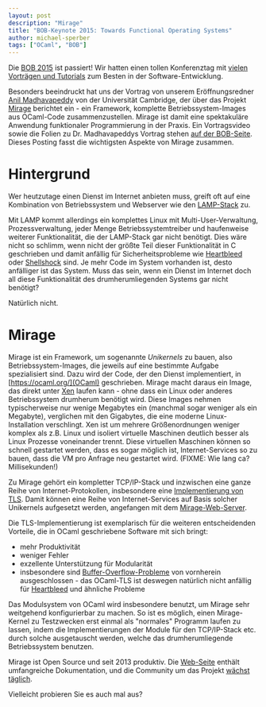 ```yaml
---
layout: post
description: "Mirage"
title: "BOB-Keynote 2015: Towards Functional Operating Systems"
author: michael-sperber
tags: ["OCaml", "BOB"]
---
```


Die [BOB 2015](http://bobkonf.de/2015/") ist passiert!  Wir hatten
einen tollen Konferenztag mit [vielen Vorträgen und
Tutorials](http://bobkonf.de/2015/programm.html)
zum Besten in der Software-Entwicklung.

Besonders beeindruckt hat uns der Vortrag von unserem Eröffnungsredner
[Anil Madhavapeddy](http://anil.recoil.org/) von der Universität
Cambridge, der über das Projekt [Mirage](http://www.openmirage.org/)
berichtet ein - ein Framework, komplette Betriebssystem-Images aus
OCaml-Code zusammenzustellen.  Mirage ist damit eine spektakuläre
Anwendung funktionaler Programmierung in der Praxis.  Ein
Vortragsvideo sowie die Folien zu Dr. Madhavapeddys Vortrag stehen
[auf der BOB-Seite](http://bobkonf.de/2015/keynote.html).  Dieses
Posting fasst die wichtigsten Aspekte von Mirage zusammen.

<!-- more start -->

# Hintergrund

Wer heutzutage einen Dienst im Internet anbieten muss, greift oft auf
eine Kombination von Betriebssystem und Webserver wie den
[LAMP-Stack](http://de.wikipedia.org/wiki/LAMP_%28Softwarepaket%29)
zu.

Mit LAMP kommt allerdings ein komplettes Linux mit
Multi-User-Verwaltung, Prozessverwaltung, jeder Menge
Betriebssystemtreiber und haufenweise weiterer Funktionalität, die der
LAMP-Stack gar nicht benötigt.  Dies wäre nicht so schlimm, wenn nicht
der größte Teil dieser Funktionalität in C geschrieben und damit
anfällig für Sicherheitsprobleme wie
[Heartbleed](http://heartbleed.com/) oder
[Shellshock](http://de.wikipedia.org/wiki/Shellshock_%28Sicherheitsl%C3%BCcke%29)
sind.  Je mehr Code im System vorhanden ist, desto anfälliger ist das
System.  Muss das sein, wenn ein Dienst im Internet doch all diese
Funktionalität des drumherumliegenden Systems gar nicht benötigt?

Natürlich nicht.

# Mirage

Mirage ist ein Framework, um sogenannte *Unikernels* zu bauen, also
Betriebssystem-Images, die jeweils auf eine bestimmte Aufgabe
spezialisiert sind.  Dazu wird der Code, der den Dienst implementiert,
in [https://ocaml.org/](OCaml) geschrieben.  Mirage macht daraus ein
Image, das direkt unter [Xen](http://xenproject.org/) laufen kann -
ohne dass ein Linux oder anderes Betriebssystem drumherum benötigt
wird.  Diese Images nehmen typischerweise nur wenige Megabytes ein
(manchmal sogar weniger als ein Megabyte), verglichen mit den
Gigabytes, die eine moderne Linux-Installation verschlingt.  Xen ist
um mehrere Größenordnungen weniger komplex als z.B. Linux und isoliert
virtuelle Maschinen deutlich besser als Linux Prozesse voneinander
trennt.  Diese virtuellen Maschinen können so schnell gestartet
werden, dass es sogar möglich ist, Internet-Services so zu bauen, dass
die VM pro Anfrage neu gestartet wird. (FIXME: Wie lang ca? Millisekunden!)

Zu Mirage gehört ein kompletter TCP/IP-Stack und inzwischen eine ganze
Reihe von Internet-Protokollen, insbesondere eine [Implementierung von
TLS](https://github.com/mirleft/ocaml-tls).  Damit können eine Reihe
von Internet-Services auf Basis solcher Unikernels aufgesetzt werden,
angefangen mit dem [Mirage-Web-Server](http://www.openmirage.org/).

Die TLS-Implementierung ist exemplarisch für die weiteren
entscheidenden Vorteile, die in OCaml geschriebene Software mit sich
bringt:

- mehr Produktivität
- weniger Fehler
- exzellente Unterstützung für Modularität
- insbesondere sind
  [Buffer-Overflow-Probleme](http://de.wikipedia.org/wiki/Puffer%C3%BCberlauf)
  von vornherein ausgeschlossen - das OCaml-TLS ist deswegen natürlich
  nicht anfällig für [Heartbleed](http://heartbleed.com/) und ähnliche
  Probleme

Das Modulsystem von OCaml wird insbesondere benutzt, um Mirage sehr
weitgehend konfigurierbar zu machen.  So ist es möglich, einen
Mirage-Kernel zu Testzwecken erst einmal als "normales" Programm
laufen zu lassen, indem die Implementierungen der Module für den
TCP/IP-Stack etc. durch solche ausgetauscht werden, welche das
drumherumliegende Betriebssystem benutzen.

Mirage ist Open Source und seit 2013 produktiv.  Die
[Web-Seite](http://openmirage.org/) enthält umfangreiche
Dokumentation, und die Community um das Projekt [wächst
täglich](http://openmirage.org/blog/2014-in-review).

Vielleicht probieren Sie es auch mal aus?

<!-- more end -->


